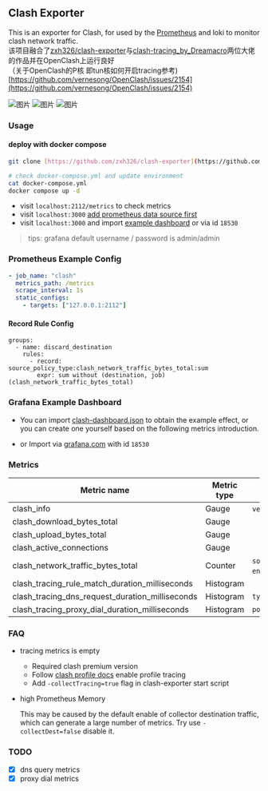 ## Clash Exporter

This is an exporter for Clash, for used by the [Prometheus](https://prometheus.io/) and loki to monitor clash network traffic.    
该项目融合了[zxh326/clash-exporter](https://github.com/zxh326/clash-exporter)与[clash-tracing_by_Dreamacro](https://github.com/zcbxxx1/clash-tracing_by_Dreamacro)两位大佬的作品并在OpenClash上运行良好     
（关于OpenClash的P核 即tun核如何开启tracing参考) [https://github.com/vernesong/OpenClash/issues/2154](https://github.com/vernesong/OpenClash/issues/2154)
            
      
![图片](https://github.com/user-attachments/assets/79c9b5bd-ddc5-447f-9fc0-12ef27e25435)
![图片](https://github.com/user-attachments/assets/efa7d1ba-4672-4f9a-b1de-10ce7c869162)
![图片](https://github.com/user-attachments/assets/48caff30-3c32-4637-ac04-f11ac57b7e7c)


### Usage

#### deploy with docker compose

```sh
git clone [https://github.com/zxh326/clash-exporter](https://github.com/zcbxxx1/clash-exporter-tracing)

# check docker-compose.yml and update environment
cat docker-compose.yml
docker compose up -d
```


- visit `localhost:2112/metrics` to check metrics
- visit `localhost:3000` [add prometheus data source first](https://grafana.com/docs/grafana/latest/administration/data-source-management/)
- visit `localhost:3000` and import [example dashboard](./grafana/dashboard.json) or via id `18530`

> tips: grafana default username / password is admin/admin

### Prometheus Example Config

```yaml
- job_name: "clash"
  metrics_path: /metrics
  scrape_interval: 1s
  static_configs:
    - targets: ["127.0.0.1:2112"]
```

#### Record Rule Config

```
groups:
  - name: discard_destination
    rules:
      - record: source_policy_type:clash_network_traffic_bytes_total:sum
        expr: sum without (destination, job) (clash_network_traffic_bytes_total)
```

### Grafana Example Dashboard

- You can import [clash-dashboard.json](./grafana/dashboard.json) to obtain the example effect, or you can create one yourself based on the following metrics introduction.

- or Import via [grafana.com](https://grafana.com/grafana/dashboards/18530-clash-dashboard/) with id `18530`

### Metrics

| Metric name                                     | Metric type | Labels                                                              |
| ----------------------------------------------- | ----------- | ------------------------------------------------------------------- |
| clash_info                                      | Gauge       | `version`, `premium`                                                |
| clash_download_bytes_total                      | Gauge       |                                                                     |
| clash_upload_bytes_total                        | Gauge       |                                                                     |
| clash_active_connections                        | Gauge       |                                                                     |
| clash_network_traffic_bytes_total               | Counter     | `source`,`destination(if enabled)`,`policy`,`type(download,upload)` |
| clash_tracing_rule_match_duration_milliseconds  | Histogram   |                                                                     |
| clash_tracing_dns_request_duration_milliseconds | Histogram   | `type(dnsType)`                                                     |
| clash_tracing_proxy_dial_duration_milliseconds  | Histogram   | `policy`                                                            |

### FAQ

- tracing metrics is empty

  - Required clash premium version
  - Follow [clash profile docs](https://github.com/Dreamacro/clash/wiki/Clash-Premium-Features#tracing) enable profile tracing
  - Add `-collectTracing=true` flag in clash-exporter start script

- high Prometheus Memory

  This may be caused by the default enable of collector destination traffic, which can generate a large number of metrics. Try use `-collectDest=false` disable it.

### TODO

- [x] dns query metrics
- [x] proxy dial metrics
